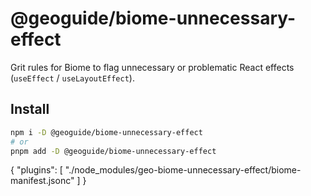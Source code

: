 # @geoguide/biome-unnecessary-effect

Grit rules for Biome to flag unnecessary or problematic React effects (`useEffect` / `useLayoutEffect`).

## Install

```bash
npm i -D @geoguide/biome-unnecessary-effect
# or
pnpm add -D @geoguide/biome-unnecessary-effect

```
{
  "plugins": [
    "./node_modules/geo-biome-unnecessary-effect/biome-manifest.jsonc"
  ]
}
```
